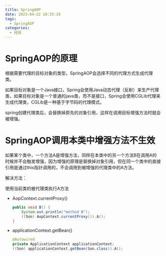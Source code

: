 ```yaml
---
title: SpringAOP
date: 2023-04-22 10:35:19
tags:
  - SpringAOP
categories:
  - 经验
---
```


# SpringAOP的原理

根据需要代理的目标对象的类型，SpringAOP会选择不同的代理方式生成代理类。

如果目标对象是一个Java接口，Spring会使用Java动态代理（反射）来生产代理类，如果目标对象是一个普通的java类，而不是接口，Spring会使用CGLib代理来生成代理类，CGLib是一种基于字节码的代理模式。

spring创建代理类后，会替换掉原先的对象引用，这样在调用目标增强方法时就会被增强。

# SpringAOP调用本类中增强方法不生效

如果某个类中，一个方法A是增强方法，同样在本类中的另一个方法B在调用A的时候并不会触发增强，因为增强的原理是替换掉对象引用，但在同一个类中的直接引用是通过this指针调用的，不会调用到被增强的代理类中的A方法。

解决方法：

使用当前类的被代理类执行A方法

-  AopContext.currentProxy()

    ```java
    public void B() {
        System.out.println("method B");
        ((Son) AopContext.currentProxy()).A();
    }
    ```

- applicationContext.getBean()

    ```java
    @Autowired
    private ApplicationContext applicationContext;
    ((Son) applicationContext.getBean(Son.class)).A();
    ```

